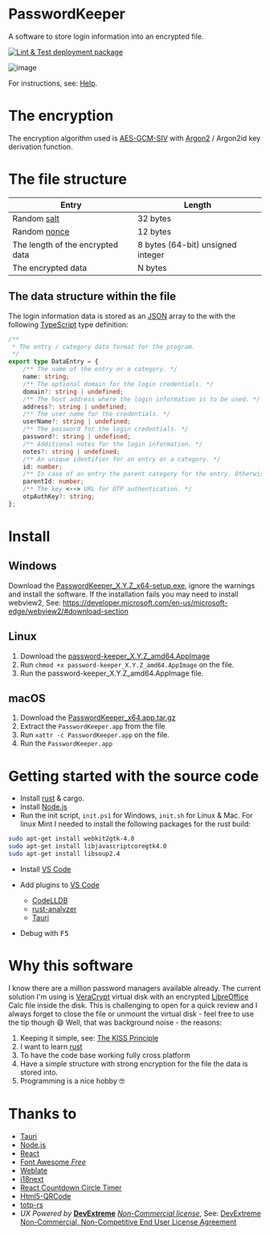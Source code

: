 # PasswordKeeper
A software to store login information into an encrypted file. 

[![Lint & Test deployment package](https://github.com/VPKSoft/PasswordKeeper/actions/workflows/main-lint-test-deploy.yml/badge.svg)](https://github.com/VPKSoft/PasswordKeeper/actions/workflows/main-lint-test-deploy.yml)

![image](https://github.com/VPKSoft/PasswordKeeper/assets/40712699/c4e0893b-32b0-4d27-9051-55e31a2dc271)

For instructions, see: [Help](https://vpksoft.github.io/PasswordKeeper/).

# The encryption
The encryption algorithm used is [AES-GCM-SIV](https://en.wikipedia.org/wiki/AES-GCM-SIV) with [Argon2](https://en.wikipedia.org/wiki/Argon2) / Argon2id key derivation function.

# The file structure
|Entry|Length|
|---|---|
|Random [salt](https://en.wikipedia.org/wiki/Salt_(cryptography))|32 bytes|
|Random [nonce](https://en.wikipedia.org/wiki/Cryptographic_nonce)|12 bytes|
|The length of the encrypted data|8 bytes (64-bit) unsigned integer|
|The encrypted data|N bytes|

## The data structure within the file
The login information data is stored as an [JSON](https://en.wikipedia.org/wiki/JSON) array to the with the following [TypeScript](https://www.typescriptlang.org) type definition:
```typescript
/**
 * The entry / category data format for the program.
 */
export type DataEntry = {
    /** The name of the entry or a category. */
    name: string;
    /** The optional domain for the login credentials. */
    domain?: string | undefined;
    /** The host address where the login information is to be used. */
    address?: string | undefined;
    /** The user name for the credentials. */
    userName?: string | undefined;
    /** The password for the login credentials. */
    password?: string | undefined;
    /** Additional notes for the login information. */
    notes?: string | undefined;
    /** An unique identifier for an entry or a category. */
    id: number;
    /** In case of an entry the parent category for the entry. Otherwise -1. */
    parentId: number;
    /** The key <--> URL for OTP authentication. */
    otpAuthKey?: string;
};
```

# Install
## Windows
Download the [PasswordKeeper_X.Y.Z_x64-setup.exe](https://github.com/VPKSoft/PasswordKeeper/releases/), ignore the warnings and install the software.
If the installation fails you may need to install webview2, See: https://developer.microsoft.com/en-us/microsoft-edge/webview2/#download-section

## Linux
1. Download the [password-keeper_X.Y.Z_amd64.AppImage](https://github.com/VPKSoft/PasswordKeeper/releases/)
2. Run `chmod +x password-keeper_X.Y.Z_amd64.AppImage` on the file.
3. Run the password-keeper_X.Y.Z_amd64.AppImage file.

## macOS
1. Download the [PasswordKeeper_x64.app.tar.gz](https://github.com/VPKSoft/PasswordKeeper/releases/)
2. Extract the `PasswordKeeper.app` from the file
3. Run `xattr -c PasswordKeeper.app` on the file.
4. Run the `PasswordKeeper.app`

# Getting started with the source code
* Install [rust](https://www.rust-lang.org) & cargo.
* Install [Node.js](https://nodejs.org)
* Run the init script, `init.ps1` for Windows, `init.sh` for Linux & Mac.
For linux Mint I needed to install the following packages for the rust build:
```sh
sudo apt-get install webkit2gtk-4.0
sudo apt-get install libjavascriptcoregtk4.0
sudo apt-get install libsoup2.4
```
* Install [VS Code](https://code.visualstudio.com)
* Add plugins to [VS Code](https://code.visualstudio.com)
  - [CodeLLDB](https://marketplace.visualstudio.com/items?itemName=vadimcn.vscode-lldb)
  - [rust-analyzer](https://marketplace.visualstudio.com/items?itemName=rust-lang.rust-analyzer)
  - [Tauri](https://marketplace.visualstudio.com/items?itemName=tauri-apps.tauri-vscode)

* Debug with <kbd>F5</kbd>

# Why this software
I know there are a million password managers available already. The current solution I'm using is [VeraCrypt](https://www.veracrypt.fr/code/VeraCrypt/) virtual disk with an encrypted [LibreOffice](https://www.libreoffice.org) Calc file inside the disk. This is challenging to open for a quick review and I always forget to close the file or unmount the virtual disk - feel free to use the tip though 😄
Well, that was background noise - the reasons:
1. Keeping it simple, see: [The KISS Principle](https://en.wikipedia.org/wiki/KISS_principle)
2. I want to learn [rust](https://www.rust-lang.org)
3. To have the code base working fully cross platform
4. Have a simple structure with strong encryption for the file the data is stored into.
5. Programming is a nice hobby 🤓

# Thanks to
* [Tauri](https://tauri.app)
* [Node.js](https://nodejs.org)
* [React](https://react.dev)
* [Font Awesome *Free*](https://fontawesome.com/search?o=r&m=free)
* [Weblate](https://weblate.org)
* [i18next](https://www.i18next.com)
* [React Countdown Circle Timer](https://www.npmjs.com/package/react-countdown-circle-timer)
* [Html5-QRCode](https://www.npmjs.com/package/html5-qrcode)
* [totp-rs](https://crates.io/crates/totp-rs)
* *UX Powered by* **[DevExtreme](https://js.devexpress.com/NonCommercial/)** *[Non-Commercial license](https://js.devexpress.com/Licensing/#NonCommercial)*, See: [DevExtreme Non-Commercial, Non-Competitive End User License Agreement](https://js.devexpress.com/EULAs/DevExtremeNonCommercial/)
